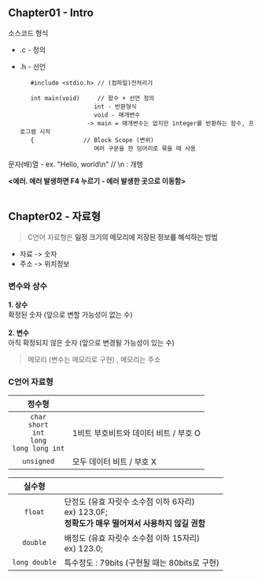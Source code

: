 ## Chapter01 - Intro
소스코드 형식 
* .c - 정의
* .h - 선언
		 
		 #include <stdio.h>	// (컴파일)전처리기

		 int main(void)		// 함수 + 선언 정의
		 			  	   int - 반환형식
		 				   void - 매개변수
						 -> main = 매개변수는 없지만 integer를 반환하는 함수, 프로그램 시작
		 {				// Block Scope (변위)
						   여러 구문을 한 덩어리로 묶을 때 사용

문자(배)열 - ex. "Hello, world\n"		// \n : 개행

**<에러. 에러 발생하면 F4 누르기 - 에러 발생한 곳으로 이동함>**
<br/><br/>

## Chapter02 - 자료형
> C언어 자료형은 **일정 크기의 메모리에 저장된 정보를 해석하는 방법**
* 자료 -> 숫자
* 주소 -> 위치정보

### 변수와 상수
**1. 상수**<br/>
확정된 숫자 (앞으로 변할 가능성이 없는 수) <br/><br/>
**2. 변수** <br/>
아직 확정되지 않은 숫자 (앞으로 변경될 가능성이 있는 수)<br/>
> 메모리 (변수는 메모리로 구현) , 메모리는 주소

### C언어 자료형
|  정수형 |                                                       |
| :----: | :----------------------------------------------------- |
| `char` <br/> `short` <br/> `int` <br/> `long` <br/> `long long int` <br/> | 1비트 부호비트와 데이터 비트 / 부호 O                                          |
| `unsigned` | 모두 데이터 비트 / 부호 X 			|

|  실수형 |                                                  |
| :----: | :----------------------------------------------------- |
|  `float`  | 단정도 (유효 자릿수 소수점 이하 6자리) <br/> ex) 123.0F; <br/> **정확도가 매우 떨어져서 사용하지 않길 권함**              |
| `double` | 배정도 (유효 자릿수 소수점 이하 15자리) <br/> ex) 123.0;     |
| `long double` | 특수정도 : 79bits (구현될 때는 80bits로 구현)      |
